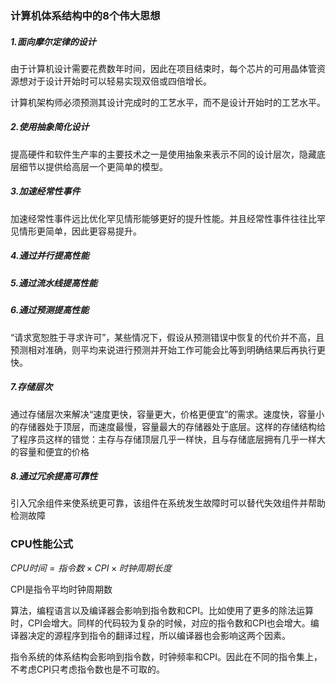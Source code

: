 ### 计算机体系结构中的8个伟大思想

##### 1.面向摩尔定律的设计

由于计算机设计需要花费数年时间，因此在项目结束时，每个芯片的可用晶体管资源想对于设计开始时可以轻易实现双倍或四倍增长。

计算机架构师必须预测其设计完成时的工艺水平，而不是设计开始时的工艺水平。

##### 2.使用抽象简化设计

提高硬件和软件生产率的主要技术之一是使用抽象来表示不同的设计层次，隐藏底层细节以提供给高层一个更简单的模型。

##### 3.加速经常性事件

加速经常性事件远比优化罕见情形能够更好的提升性能。并且经常性事件往往比罕见情形更简单，因此更容易提升。

##### 4.通过并行提高性能

##### 5.通过流水线提高性能

##### 6.通过预测提高性能

“请求宽恕胜于寻求许可”，某些情况下，假设从预测错误中恢复的代价并不高，且预测相对准确，则平均来说进行预测并开始工作可能会比等到明确结果后再执行更快。

##### 7.存储层次

通过存储层次来解决“速度更快，容量更大，价格更便宜”的需求。速度快，容量小的存储器处于顶层，而速度最慢，容量最大的存储器处于底层。这样的存储结构给了程序员这样的错觉：主存与存储顶层几乎一样快，且与存储底层拥有几乎一样大的容量和便宜的价格

##### 8.通过冗余提高可靠性

引入冗余组件来使系统更可靠，该组件在系统发生故障时可以替代失效组件并帮助检测故障

### CPU性能公式

$CPU时间 = 指令数 \times CPI \times 时钟周期长度$

CPI是指令平均时钟周期数

算法，编程语言以及编译器会影响到指令数和CPI。比如使用了更多的除法运算时，CPI会增大。同样的代码较为复杂的时候，对应的指令数和CPI也会增大。编译器决定的源程序到指令的翻译过程，所以编译器也会影响这两个因素。

指令系统的体系结构会影响到指令数，时钟频率和CPI。因此在不同的指令集上，不考虑CPI只考虑指令数也是不可取的。